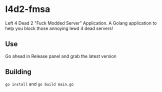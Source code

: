 # l4d2-fmsa
Left 4 Dead 2 "Fuck Modded Server" Application. A Golang application to help you block those annoying lewd 4 dead servers!

## Use
Go ahead in Release panel and grab the latest version

## Building
`go install` and `go build main.go`
